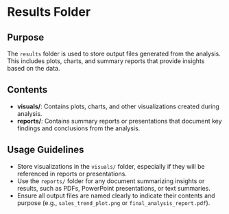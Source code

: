 # Results Folder

## Purpose
The `results` folder is used to store output files generated from the analysis. This includes plots, charts, and summary reports that provide insights based on the data.

## Contents
- **visuals/**: Contains plots, charts, and other visualizations created during analysis.
- **reports/**: Contains summary reports or presentations that document key findings and conclusions from the analysis.

## Usage Guidelines
- Store visualizations in the `visuals/` folder, especially if they will be referenced in reports or presentations.
- Use the `reports/` folder for any document summarizing insights or results, such as PDFs, PowerPoint presentations, or text summaries.
- Ensure all output files are named clearly to indicate their contents and purpose (e.g., `sales_trend_plot.png` or `final_analysis_report.pdf`).
